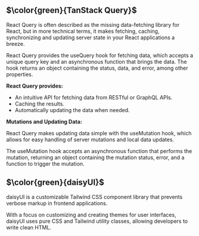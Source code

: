 

## $\color{green}{TanStack Query}$

React Query is often described as the missing data-fetching library for React, but in more technical terms, it makes fetching, caching, synchronizing and updating server state in your React applications a breeze.

React Query provides the useQuery hook for fetching data, which accepts a unique query key and an asynchronous function that brings the data. The hook returns an object containing the status, data, and error, among other properties.

**React Query provides:**

* An intuitive API for fetching data from RESTful or GraphQL APIs.
* Caching the results.
* Automatically updating the data when needed.

**Mutations and Updating Data:**

React Query makes updating data simple with the useMutation hook, which allows for easy handling of server mutations and local data updates.

The useMutation hook accepts an asynchronous function that performs the mutation, returning an object containing the mutation status, error, and a function to trigger the mutation.

## $\color{green}{daisyUI}$

daisyUI is a customizable Tailwind CSS component library that prevents verbose markup in frontend applications. 

With a focus on customizing and creating themes for user interfaces, daisyUI uses pure CSS and Tailwind utility classes, allowing developers to write clean HTML.
